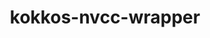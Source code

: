 ---
title: "kokkos-nvcc-wrapper"
layout: cache
categories: [package, develop-2024-05-12]
meta: {"versions": ["4.3.01"], "compilers": ["gcc@=11.4.0", "gcc@=9.4.0"], "oss": ["ubuntu20.04", "ubuntu22.04"], "platforms": ["linux"], "targets": ["neoverse_v1", "neoverse_v2", "ppc64le"], "stacks": ["e4s-neoverse-v2", "e4s-neoverse_v1", "e4s-power", "root"], "num_specs": 5, "num_specs_by_stack": {"e4s-power": 1, "root": 5, "e4s-neoverse_v1": 2, "e4s-neoverse-v2": 2}}
spec_details: [{"hash": "d4zdnxnzgwoahruvety56cwgfmcjloxb", "compiler": "gcc@=9.4.0", "versions": ["4.3.01"], "os": "ubuntu20.04", "platform": "linux", "target": "ppc64le", "variants": ["build_system=generic"], "stacks": ["e4s-power", "root"], "size": "-", "tarball": "https://binaries.spack.io/releases/develop-2024-05-12/build_cache/linux-ubuntu20.04-ppc64le/gcc-9.4.0/kokkos-nvcc-wrapper-4.3.01/linux-ubuntu20.04-ppc64le-gcc-9.4.0-kokkos-nvcc-wrapper-4.3.01-d4zdnxnzgwoahruvety56cwgfmcjloxb.spack"}, {"hash": "mxh4fulxqmaxcsc37uvl3dkahinfgzlm", "compiler": "gcc@=11.4.0", "versions": ["4.3.01"], "os": "ubuntu22.04", "platform": "linux", "target": "neoverse_v1", "variants": ["build_system=generic"], "stacks": ["root", "e4s-neoverse_v1"], "size": "-", "tarball": "https://binaries.spack.io/releases/develop-2024-05-12/build_cache/linux-ubuntu22.04-neoverse_v1/gcc-11.4.0/kokkos-nvcc-wrapper-4.3.01/linux-ubuntu22.04-neoverse_v1-gcc-11.4.0-kokkos-nvcc-wrapper-4.3.01-mxh4fulxqmaxcsc37uvl3dkahinfgzlm.spack"}, {"hash": "tnxvetvnygn4l42fdyuzvtgyhbf643pf", "compiler": "gcc@=11.4.0", "versions": ["4.3.01"], "os": "ubuntu22.04", "platform": "linux", "target": "neoverse_v1", "variants": ["build_system=generic"], "stacks": ["root", "e4s-neoverse_v1"], "size": "-", "tarball": "https://binaries.spack.io/releases/develop-2024-05-12/build_cache/linux-ubuntu22.04-neoverse_v1/gcc-11.4.0/kokkos-nvcc-wrapper-4.3.01/linux-ubuntu22.04-neoverse_v1-gcc-11.4.0-kokkos-nvcc-wrapper-4.3.01-tnxvetvnygn4l42fdyuzvtgyhbf643pf.spack"}, {"hash": "32ert7lbhhqrp5kv6yd7rnth7s55sndi", "compiler": "gcc@=11.4.0", "versions": ["4.3.01"], "os": "ubuntu22.04", "platform": "linux", "target": "neoverse_v2", "variants": ["build_system=generic"], "stacks": ["e4s-neoverse-v2", "root"], "size": "-", "tarball": "https://binaries.spack.io/releases/develop-2024-05-12/build_cache/linux-ubuntu22.04-neoverse_v2/gcc-11.4.0/kokkos-nvcc-wrapper-4.3.01/linux-ubuntu22.04-neoverse_v2-gcc-11.4.0-kokkos-nvcc-wrapper-4.3.01-32ert7lbhhqrp5kv6yd7rnth7s55sndi.spack"}, {"hash": "dvapn7e4iirdpsksomjdqdfkthjdtdzv", "compiler": "gcc@=11.4.0", "versions": ["4.3.01"], "os": "ubuntu22.04", "platform": "linux", "target": "neoverse_v2", "variants": ["build_system=generic"], "stacks": ["e4s-neoverse-v2", "root"], "size": "-", "tarball": "https://binaries.spack.io/releases/develop-2024-05-12/build_cache/linux-ubuntu22.04-neoverse_v2/gcc-11.4.0/kokkos-nvcc-wrapper-4.3.01/linux-ubuntu22.04-neoverse_v2-gcc-11.4.0-kokkos-nvcc-wrapper-4.3.01-dvapn7e4iirdpsksomjdqdfkthjdtdzv.spack"}]
---